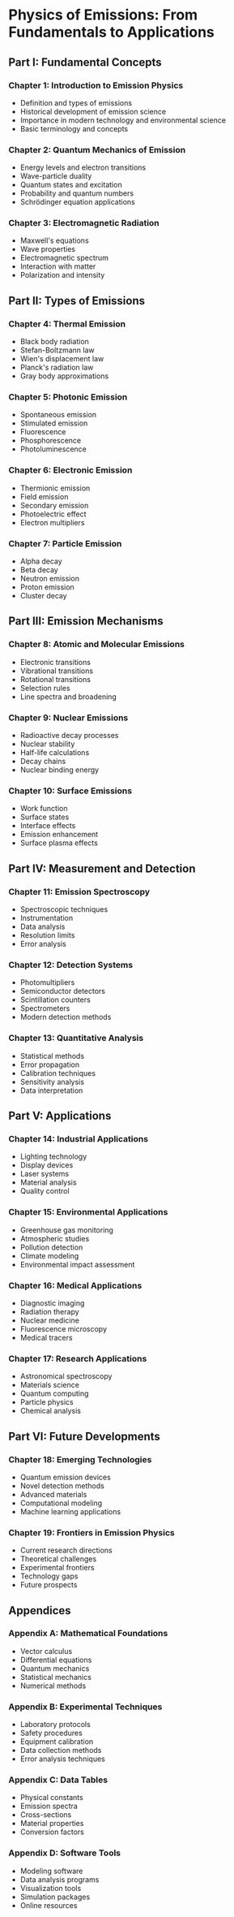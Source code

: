 # Physics of Emissions: From Fundamentals to Applications

## Part I: Fundamental Concepts

### Chapter 1: Introduction to Emission Physics

- Definition and types of emissions
- Historical development of emission science
- Importance in modern technology and environmental science
- Basic terminology and concepts

### Chapter 2: Quantum Mechanics of Emission

- Energy levels and electron transitions
- Wave-particle duality
- Quantum states and excitation
- Probability and quantum numbers
- Schrödinger equation applications

### Chapter 3: Electromagnetic Radiation

- Maxwell's equations
- Wave properties
- Electromagnetic spectrum
- Interaction with matter
- Polarization and intensity

## Part II: Types of Emissions

### Chapter 4: Thermal Emission

- Black body radiation
- Stefan-Boltzmann law
- Wien's displacement law
- Planck's radiation law
- Gray body approximations

### Chapter 5: Photonic Emission

- Spontaneous emission
- Stimulated emission
- Fluorescence
- Phosphorescence
- Photoluminescence

### Chapter 6: Electronic Emission

- Thermionic emission
- Field emission
- Secondary emission
- Photoelectric effect
- Electron multipliers

### Chapter 7: Particle Emission

- Alpha decay
- Beta decay
- Neutron emission
- Proton emission
- Cluster decay

## Part III: Emission Mechanisms

### Chapter 8: Atomic and Molecular Emissions

- Electronic transitions
- Vibrational transitions
- Rotational transitions
- Selection rules
- Line spectra and broadening

### Chapter 9: Nuclear Emissions

- Radioactive decay processes
- Nuclear stability
- Half-life calculations
- Decay chains
- Nuclear binding energy

### Chapter 10: Surface Emissions

- Work function
- Surface states
- Interface effects
- Emission enhancement
- Surface plasma effects

## Part IV: Measurement and Detection

### Chapter 11: Emission Spectroscopy

- Spectroscopic techniques
- Instrumentation
- Data analysis
- Resolution limits
- Error analysis

### Chapter 12: Detection Systems

- Photomultipliers
- Semiconductor detectors
- Scintillation counters
- Spectrometers
- Modern detection methods

### Chapter 13: Quantitative Analysis

- Statistical methods
- Error propagation
- Calibration techniques
- Sensitivity analysis
- Data interpretation

## Part V: Applications

### Chapter 14: Industrial Applications

- Lighting technology
- Display devices
- Laser systems
- Material analysis
- Quality control

### Chapter 15: Environmental Applications

- Greenhouse gas monitoring
- Atmospheric studies
- Pollution detection
- Climate modeling
- Environmental impact assessment

### Chapter 16: Medical Applications

- Diagnostic imaging
- Radiation therapy
- Nuclear medicine
- Fluorescence microscopy
- Medical tracers

### Chapter 17: Research Applications

- Astronomical spectroscopy
- Materials science
- Quantum computing
- Particle physics
- Chemical analysis

## Part VI: Future Developments

### Chapter 18: Emerging Technologies

- Quantum emission devices
- Novel detection methods
- Advanced materials
- Computational modeling
- Machine learning applications

### Chapter 19: Frontiers in Emission Physics

- Current research directions
- Theoretical challenges
- Experimental frontiers
- Technology gaps
- Future prospects

## Appendices

### Appendix A: Mathematical Foundations

- Vector calculus
- Differential equations
- Quantum mechanics
- Statistical mechanics
- Numerical methods

### Appendix B: Experimental Techniques

- Laboratory protocols
- Safety procedures
- Equipment calibration
- Data collection methods
- Error analysis techniques

### Appendix C: Data Tables

- Physical constants
- Emission spectra
- Cross-sections
- Material properties
- Conversion factors

### Appendix D: Software Tools

- Modeling software
- Data analysis programs
- Visualization tools
- Simulation packages
- Online resources